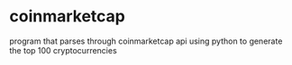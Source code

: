 # coinmarketcap

program that parses through coinmarketcap api using python to generate the top 100 cryptocurrencies
